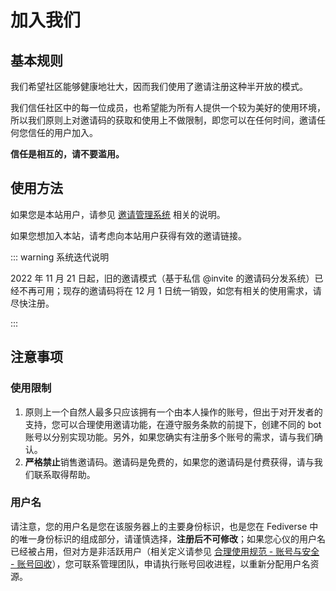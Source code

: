 # 加入我们

## 基本规则

我们希望社区能够健康地壮大，因而我们使用了邀请注册这种半开放的模式。

我们信任社区中的每一位成员，也希望能为所有人提供一个较为美好的使用环境，所以我们原则上对邀请码的获取和使用上不做限制，即您可以在任何时间，邀请任何您信任的用户加入。

**信任是相互的，请不要滥用。**

## 使用方法

如果您是本站用户，请参见 [邀请管理系统](../peripheral/join/) 相关的说明。

如果您想加入本站，请考虑向本站用户获得有效的邀请链接。

::: warning 系统迭代说明

2022 年 11 月 21 日起，旧的邀请模式（基于私信 @invite 的邀请码分发系统）已经不再可用；现存的邀请码将在 12 月 1 日统一销毁，如您有相关的使用需求，请尽快注册。

:::

## 注意事项

### 使用限制

1. 原则上一个自然人最多只应该拥有一个由本人操作的账号，但出于对开发者的支持，您可以合理使用邀请功能，在遵守服务条款的前提下，创建不同的 bot 账号以分别实现功能。另外，如果您确实有注册多个账号的需求，请与我们确认。
2. **严格禁止**销售邀请码。邀请码是免费的，如果您的邀请码是付费获得，请与我们联系取得帮助。

### 用户名

请注意，您的用户名是您在该服务器上的主要身份标识，也是您在 Fediverse 中的唯一身份标识的组成部分，请谨慎选择，**注册后不可修改**；如果您心仪的用户名已经被占用，但对方是非活跃用户（相关定义请参见 [合理使用规范 - 账号与安全 - 账号回收]），您可联系管理团队，申请执行账号回收进程，以重新分配用户名资源。


[合理使用规范 - 账号与安全 - 账号回收]: /aup/#账号回收
